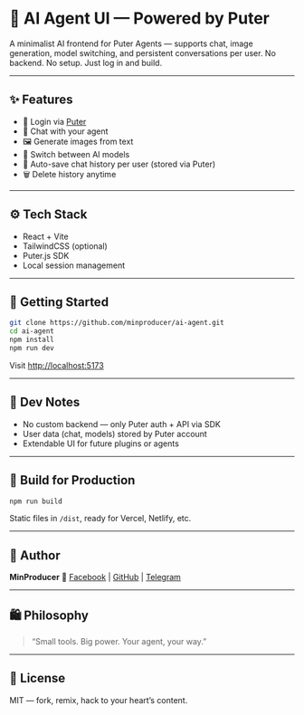 # 🤖 AI Agent UI — Powered by Puter

A minimalist AI frontend for Puter Agents — supports chat, image generation, model switching, and persistent conversations per user.
No backend. No setup. Just log in and build.

---

## ✨ Features

- 🔐 Login via [Puter](https://puter.com)
- 💬 Chat with your agent
- 🖼️ Generate images from text
- 🧠 Switch between AI models
- 📀 Auto-save chat history per user (stored via Puter)
- 🗑️ Delete history anytime

---

## ⚙️ Tech Stack

- React + Vite
- TailwindCSS (optional)
- Puter.js SDK
- Local session management

---

## 🚀 Getting Started

```bash
git clone https://github.com/minproducer/ai-agent.git
cd ai-agent
npm install
npm run dev
```

Visit [http://localhost:5173](http://localhost:5173)

---

## 🧪 Dev Notes

- No custom backend — only Puter auth + API via SDK
- User data (chat, models) stored by Puter account
- Extendable UI for future plugins or agents

---

## 📆 Build for Production

```bash
npm run build
```

Static files in `/dist`, ready for Vercel, Netlify, etc.

---

## 🙇 Author

**MinProducer**
🔗 [Facebook](https://fb.com/minproducer.fb) | [GitHub](https://github.com/minproducer) | [Telegram](https://t.me/minproducer)

---

## 🛍️ Philosophy

> “Small tools. Big power. Your agent, your way.”

---

## 📜 License

MIT — fork, remix, hack to your heart’s content.
